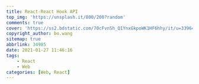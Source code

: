 ```yaml
---
title: React-React Hook API
top_img: 'https://unsplash.it/800/200?random'
comments: true
cover: 'https://ss2.bdstatic.com/70cFvnSh_Q1YnxGkpoWK1HF6hhy/it/u=3396435274,4251997814&fm=26&gp=0.jpg'
copyright_author: bo.wang
sitemap: true
abbrlink: 34985
date: 2021-01-27 11:46:16
tags:
    - React
    - Web
categories: [Web, React]
---
```

